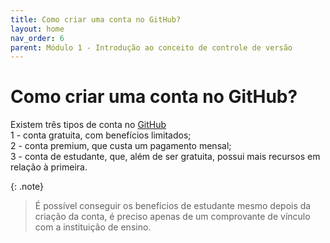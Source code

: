 ```yaml
---
title: Como criar uma conta no GitHub?
layout: home
nav_order: 6
parent: Módulo 1 - Introdução ao conceito de controle de versão
---
```


<h1>Como criar uma conta no GitHub?</h1>

<p>
Existem três tipos de conta no <a href="https://github.com/">GitHub</a>
<br>1 - conta gratuita, com benefícios limitados;
<br>2 - conta premium, que custa um pagamento mensal; 
<br>3 - conta de estudante, que, além de ser gratuita, possui mais recursos em relação à primeira.
</p>

{: .note} 
>É possível conseguir os benefícios de estudante mesmo depois da criação da conta, é preciso apenas de um comprovante de vínculo com a instituição de ensino.
